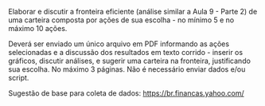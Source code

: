 Elaborar e discutir a fronteira eficiente (análise similar a Aula 9 - Parte 2) de uma carteira composta por ações de sua escolha - no mínimo 5 e no máximo 10 ações. 


Deverá ser enviado um único arquivo em PDF informando as ações selecionadas e a discussão dos resultados em texto corrido - inserir os gráficos, discutir análises, e sugerir uma carteira na fronteira, justificando sua escolha. No máximo 3 páginas. Não é necessário enviar dados e/ou script.

Sugestão de base para coleta de dados: https://br.financas.yahoo.com/